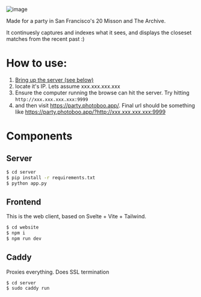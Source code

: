 ![image](https://user-images.githubusercontent.com/761863/124344565-d83ee300-db87-11eb-8a62-e8b04f2181f3.png)

Made for a party in San Francisco's 20 Misson and The Archive.

It continuesly captures and indexes what it sees, and displays the closeset matches from the recent past :)


# How to use:
1. [Bring up the server (see below)](#server)
2. locate it's IP. Lets assume xxx.xxx.xxx.xxx
3. Ensure the computer running the browse can hit the server. Try hitting `http://xxx.xxx.xxx.xxx:9999`
5. and then visit https://party.photoboo.app/. Final url should be something like https://party.photoboo.app/?http://xxx.xxx.xxx.xxx:9999






# Components

## Server

```sh
$ cd server
$ pip install -r requirements.txt
$ python app.py
```

## Frontend
This is the web client, based on Svelte + Vite + Tailwind.

```sh
$ cd website
$ npm i
$ npm run dev
```

## Caddy
Proxies everything. Does SSL termination

```
$ cd server
$ sudo caddy run
```
